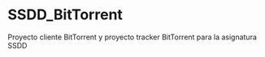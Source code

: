 # SSDD_BitTorrent
Proyecto cliente BitTorrent y proyecto tracker BitTorrent para la asignatura SSDD
